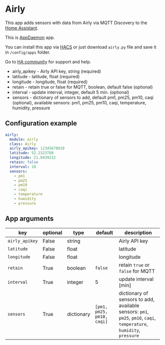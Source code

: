 # Airly

This app adds sensors with data from Airly via MQTT Discovery to the [Home Assistant](https://home-assistant.io/).

This is [AppDaemon](appdaemon.readthedocs.io/) app.

You can install this app via [HACS](https://custom-components.github.io/hacs/) or just download `airly.py` file and save it in `/config/apps` folder.

Go to [HA community](https://community.home-assistant.io/t/airly-integration-appdaemon/101455) for support and help.

- airly_apikey - Airly API key, string (required)
 - latitude     - latitude, float (required)
 - longitude    - longitude, float (required)
 - retain       - retain true or false for MQTT, boolean, default false (optional)
 - interval     - update interval, integer, default 5 min. (optional)
 - sensors      - dictionary of sensors to add, default pm1, pm25, pm10, caqi
                  (optional), available sensors: pm1, pm25, pm10, caqi,
                  temperature, humidity, pressure

## Configuration example
```yaml
airly:
  module: airly
  class: Airly
  airly_apikey: 12345678910
  latitude: 52.2323788
  longitude: 21.0439212
  retain: false
  interval: 10
  sensors:
    - pm1
    - pm25
    - pm10
    - caqi
    - temperature
    - humidity
    - pressure
```

## App arguments
key | optional | type | default | description
-- | -- | -- | -- | --
`airly_apikey` | False | string | | Airly API key
`latitude` | False | float | | latitude
`longitude` | False | float | | longitude
`retain` | True | boolean | `false` | retain `true` or `false` for MQTT
`interval` | True | integer | 5 | update interval [min]
`sensors` | True | dictionary | `[pm1, pm25, pm10, caqi]` | dictionary of sensors to add, available sensors: `pm1`, `pm25`, `pm10`, `caqi`, `temperature`, `humidity`, `pressure`
